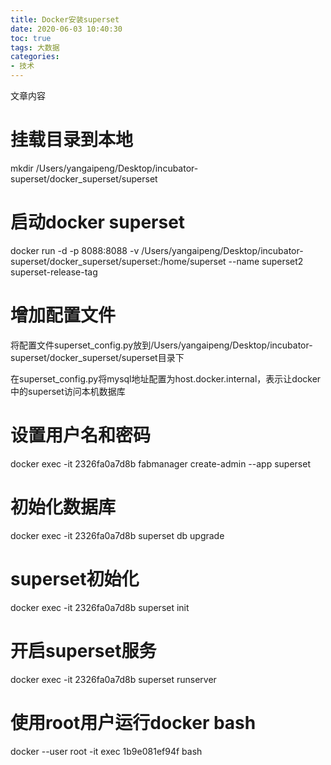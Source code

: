 ```yaml
---
title: Docker安装superset
date: 2020-06-03 10:40:30
toc: true
tags: 大数据
categories: 
- 技术
---
```


文章内容
<!--more-->

# 挂载目录到本地

mkdir /Users/yangaipeng/Desktop/incubator-superset/docker_superset/superset

# 启动docker superset

docker run -d -p 8088:8088 -v /Users/yangaipeng/Desktop/incubator-superset/docker_superset/superset:/home/superset --name superset2 superset-release-tag

# 增加配置文件

将配置文件superset_config.py放到/Users/yangaipeng/Desktop/incubator-superset/docker_superset/superset目录下

在superset_config.py将mysql地址配置为host.docker.internal，表示让docker中的superset访问本机数据库

# 设置用户名和密码

docker exec -it 2326fa0a7d8b fabmanager create-admin --app superset

# 初始化数据库

docker exec -it 2326fa0a7d8b superset db upgrade

# superset初始化

docker exec -it 2326fa0a7d8b superset init

# 开启superset服务

docker exec -it 2326fa0a7d8b superset runserver

# 使用root用户运行docker bash

docker --user root -it exec 1b9e081ef94f bash

